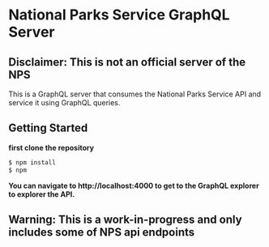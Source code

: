 # National Parks Service GraphQL Server
## Disclaimer: This is not an official server of the NPS

This is a GraphQL server that consumes the National Parks Service API and service it using GraphQL queries. 

## Getting Started
__first clone the repository__  
```sh
$ npm install
$ npm
```

__You can navigate to http://localhost:4000 to get to the GraphQL explorer to explorer the API.__

## Warning: This is a work-in-progress and only includes some of NPS api endpoints